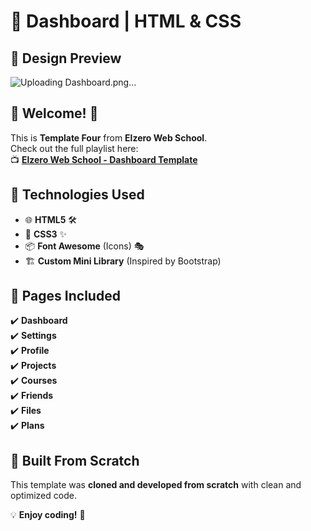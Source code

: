 # 🌟 **Dashboard | HTML & CSS**  

## 📌 **Design Preview**  
![Uploading Dashboard.png…]()



## 🎉 **Welcome!** 👋  
This is **Template Four** from **Elzero Web School**.  
Check out the full playlist here:  
📺 **[Elzero Web School - Dashboard Template](https://www.youtube.com/playlist?list=PLDoPjvoNmBAyGaRGzPVZCkYx5L7Mo9Tbh)**  

## 🚀 **Technologies Used**  
- 🌐 **HTML5** 🛠️  
- 🎨 **CSS3** ✨  
- 📦 **Font Awesome** (Icons) 🎭  
- 🏗️ **Custom Mini Library** (Inspired by Bootstrap)  

## 📂 **Pages Included**  
✔️ **Dashboard**  
✔️ **Settings**  
✔️ **Profile**  
✔️ **Projects**  
✔️ **Courses**  
✔️ **Friends**  
✔️ **Files**  
✔️ **Plans**  

## 🎯 **Built From Scratch**  
This template was **cloned and developed from scratch** with clean and optimized code.  

💡 **Enjoy coding!** 🚀  
